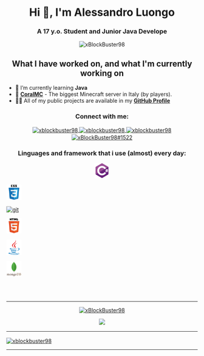 <h1 align="center">Hi 👋, I'm Alessandro Luongo</h1>
<h3 align="center">A 17 y.o. Student and Junior Java Develope</h3>
<p align="center"> <img src="https://komarev.com/ghpvc/?username=xBlockBuster98" alt="xBlockBuster98" /> </p>

<h2 align="center"> What I have worked on, and what I'm currently working on</h2>

- 🌱 I’m currently learning **Java**
- 🌊 [**CoralMC**](https://www.coralmc.it/) - The biggest Minecraft server in Italy (by players).
- 👨‍💻 All of my public projects are available in my [**GitHub Profile**](https://www.github.com/xBlockBuster98)

<h3 align="center">Connect with me:</h3>
<p align="center">
  
<a href="https://dev.to/xblockbuster98" target="blank">
  <img align="center" src="https://cdn.jsdelivr.net/npm/simple-icons@3.0.1/icons/dev-dot-to.svg" alt="xblockbuster98" height="30" width="40" />
  </a>
<a href="https://stackoverflow.com/users/xblockbuster98" target="blank">
  
  <img align="center" src="https://raw.githubusercontent.com/rahuldkjain/github-profile-readme-generator/master/src/images/icons/Social/stack-overflow.svg" alt="xblockbuster98" height="30" width="40" />
  </a>
  
<a href="https://www.youtube.com/channel/UC6vQ_pyEjW8LaYRjDliDCJw" target="blank">
  <img align="center" src="https://raw.githubusercontent.com/rahuldkjain/github-profile-readme-generator/master/src/images/icons/Social/youtube.svg" alt="xblockbuster98" height="30" width="40" />
  </a>
  
<a href="https://discord.gg/! xBlockBuster98#1522" target="blank">
  <img align="center" src="https://raw.githubusercontent.com/rahuldkjain/github-profile-readme-generator/master/src/images/icons/Social/discord.svg" alt="xBlockBuster98#1522" height="30" width="40" />
  </a>
</p>

<h3 align="center">Linguages and framework that i use (almost) every day:</h3>
<p align="center"> 
  <a href="https://www.w3schools.com/cs/" target="_blank">
  <img src="https://raw.githubusercontent.com/devicons/devicon/master/icons/csharp/csharp-original.svg" alt="csharp" width="40" height="40"/>
  
  </a> <a href="https://www.w3schools.com/css/" target="_blank"> 
  <img src="https://raw.githubusercontent.com/devicons/devicon/master/icons/css3/css3-original-wordmark.svg" alt="css3" width="40" height="40"/> 
  
  </a> <a href="https://git-scm.com/" target="_blank">
  <img src="https://www.vectorlogo.zone/logos/git-scm/git-scm-icon.svg" alt="git" width="40" height="40"/> 
  
  </a> <a href="https://www.w3.org/html/" target="_blank">
  <img src="https://raw.githubusercontent.com/devicons/devicon/master/icons/html5/html5-original-wordmark.svg" alt="html5" width="40" height="40"/>
  
  </a> <a href="https://www.java.com" target="_blank">
  <img src="https://raw.githubusercontent.com/devicons/devicon/master/icons/java/java-original.svg" alt="java" width="40" height="40"/>
  
  </a> <a href="https://www.mongodb.com/" target="_blank">
  <img src="https://raw.githubusercontent.com/devicons/devicon/master/icons/mongodb/mongodb-original-wordmark.svg" alt="mongodb" width="40" height="40"/>

<br />
<br />

<hr>
<p align="center">
  <img src="https://github-readme-stats.vercel.app/api?username=xBlockBuster98&show_icons=true&count_private=true&" alt="xBlockBuster98" />
</p>
<p align="center"><img src="https://discord.c99.nl/widget/theme-3/758012458945216703.png" /> 
</p>

  <hr>
<p aligh="center">
  <img align="center" src="https://github-readme-streak-stats.herokuapp.com/?user=xblockbuster98&" alt="xblockbuster98" />
  </p>
<hr>
